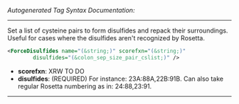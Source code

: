 _Autogenerated Tag Syntax Documentation:_

---
Set a list of cysteine pairs to form disulfides and repack their surroundings. Useful for cases where the disulfides aren't recognized by Rosetta.

```xml
<ForceDisulfides name="(&string;)" scorefxn="(&string;)"
        disulfides="(&colon_sep_size_pair_cslist;)" />
```

-   **scorefxn**: XRW TO DO
-   **disulfides**: (REQUIRED) For instance: 23A:88A,22B:91B. Can also take regular Rosetta numbering as in: 24:88,23:91.

---
